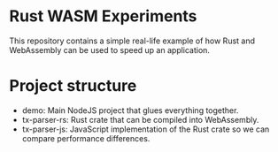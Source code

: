 # Rust WASM Experiments
This repository contains a simple real-life example of how Rust and WebAssembly can be used to speed up an application.

# Project structure
- demo: Main NodeJS project that glues everything together.
- tx-parser-rs: Rust crate that can be compiled into WebAssembly.
- tx-parser-js: JavaScript implementation of the Rust crate so we can compare performance differences.
